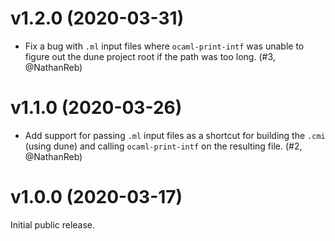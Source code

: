 # v1.2.0 (2020-03-31)

- Fix a bug with `.ml` input files where `ocaml-print-intf` was unable to figure out
  the dune project root if the path was too long. (#3, @NathanReb)

# v1.1.0 (2020-03-26)

- Add support for passing `.ml` input files as a shortcut for building the `.cmi`
  (using dune) and calling `ocaml-print-intf` on the resulting file. (#2, @NathanReb)

# v1.0.0 (2020-03-17)

Initial public release.
